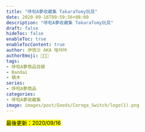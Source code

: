 ```yaml
---
title: "哆啦A夢收藏集 TakaraTomy玩具"
date: 2020-09-16T09:59:56+08:00
description: "哆啦A夢收藏集 TakaraTomy玩具"
draft: false
hideToc: false
enableToc: true
enableTocContent: true
author: 伊琉沙 AKA 哇咔咔
authorEmoji: 👩🏿‍🚀
tags: 
- 哆啦A夢商品目錄
- Bandai
- 積木
series:
- 哆啦A夢商品
categories:
- 哆啦A夢收藏集
image: images/post/Goods/Coroga_Switch/logo(1).png
---
```

<mark>最後更新：2020/09/16</mark>